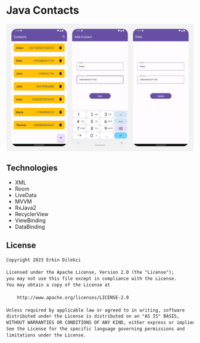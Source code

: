 # Java Contacts

<p align="center">
  <img src="https://raw.githubusercontent.com/erkindil/GithubRepositoryEdit/main/jc.png">
</p>

## Technologies
- XML
- Room
- LiveData
- MVVM
- RxJava2
- RecyclerView
- ViewBinding
- DataBinding

## License
```xml
Copyright 2023 Erkin Dilekci

Licensed under the Apache License, Version 2.0 (the "License");
you may not use this file except in compliance with the License.
You may obtain a copy of the License at

    http://www.apache.org/licenses/LICENSE-2.0

Unless required by applicable law or agreed to in writing, software
distributed under the License is distributed on an "AS IS" BASIS,
WITHOUT WARRANTIES OR CONDITIONS OF ANY KIND, either express or implied.
See the License for the specific language governing permissions and
limitations under the License.
```

